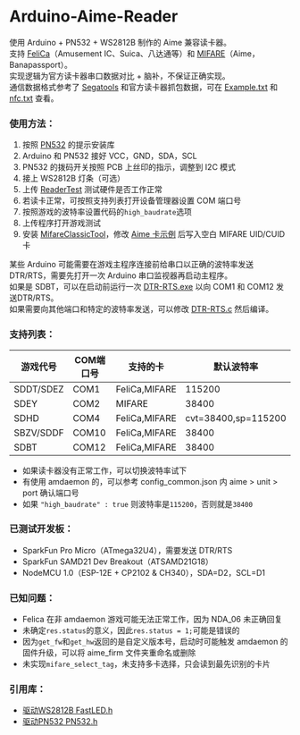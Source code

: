 # Arduino-Aime-Reader
使用 Arduino + PN532 + WS2812B 制作的 Aime 兼容读卡器。    
支持 [FeliCa](https://zh.wikipedia.org/wiki/FeliCa)（Amusement IC、Suica、八达通等）和 [MIFARE](https://zh.wikipedia.org/wiki/MIFARE)（Aime，Banapassport）。    
实现逻辑为官方读卡器串口数据对比 + 脑补，不保证正确实现。    
通信数据格式参考了 [Segatools]() 和官方读卡器抓包数据，可在 [Example.txt](doc/Example.txt) 和 [nfc.txt](doc/nfc.txt) 查看。   


### 使用方法：
1. 按照 [PN532](https://github.com/elechouse/PN532) 的提示安装库
2. Arduino 和 PN532 接好 VCC，GND，SDA，SCL
3. PN532 的拨码开关按照 PCB 上丝印的指示，调整到 I2C 模式
4. 接上 WS2812B 灯条（可选）
5. 上传 [ReaderTest](tools/ReaderTest/ReaderTest.ino) 测试硬件是否工作正常
6. 若读卡正常，可按照支持列表打开设备管理器设置 COM 端口号
7. 按照游戏的波特率设置代码的`high_baudrate`选项
8. 上传程序打开游戏测试
9. 安装 [MifareClassicTool](https://github.com/ikarus23/MifareClassicTool)，修改 [Aime 卡示例](doc/aime示例.mct) 后写入空白 MIFARE UID/CUID 卡

某些 Arduino 可能需要在游戏主程序连接前给串口以正确的波特率发送 DTR/RTS，需要先打开一次 Arduino 串口监视器再启动主程序。  
如果是 SDBT，可以在启动前运行一次 [DTR-RTS.exe](tools/DTR-RTS.exe) 以向 COM1 和 COM12 发送DTR/RTS。  
如果需要向其他端口和特定的波特率发送，可以修改 [DTR-RTS.c](tools/DTR-RTS.c) 然后编译。


### 支持列表：
| 游戏代号 | COM端口号 | 支持的卡 | 默认波特率 |
| - | - | - | - |
| SDDT/SDEZ | COM1 | FeliCa,MIFARE | 115200 |
| SDEY | COM2 | MIFARE | 38400 |
| SDHD | COM4 | FeliCa,MIFARE | cvt=38400,sp=115200 |
| SBZV/SDDF | COM10 | FeliCa,MIFARE | 38400 |
| SDBT | COM12 | FeliCa,MIFARE | 38400 |

- 如果读卡器没有正常工作，可以切换波特率试下
- 有使用 amdaemon 的，可以参考 config_common.json 内 aime > unit > port 确认端口号
- 如果 `"high_baudrate" : true` 则波特率是`115200`，否则就是`38400`


### 已测试开发板：
- SparkFun Pro Micro（ATmega32U4），需要发送 DTR/RTS
- SparkFun SAMD21 Dev Breakout（ATSAMD21G18）
- NodeMCU 1.0（ESP-12E + CP2102 & CH340），SDA=D2，SCL=D1


### 已知问题：
- Felica 在非 amdaemon 游戏可能无法正常工作，因为 NDA_06 未正确回复
- 未确定`res.status`的意义，因此`res.status = 1;`可能是错误的
- 因为`get_fw`和`get_hw`返回的是自定义版本号，启动时可能触发 amdaemon 的固件升级，可以将 aime_firm 文件夹重命名或删除
- 未实现`mifare_select_tag`，未支持多卡选择，只会读到最先识别的卡片


### 引用库：  
- [驱动WS2812B FastLED.h](https://github.com/FastLED/FastLED)
- [驱动PN532 PN532.h](https://github.com/elechouse/PN532)
